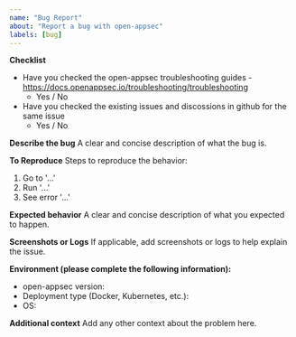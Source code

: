 ```yaml
---
name: "Bug Report"
about: "Report a bug with open-appsec"
labels: [bug]
---
```


**Checklist**
- Have you checked the open-appsec troubleshooting guides - https://docs.openappsec.io/troubleshooting/troubleshooting
  - Yes / No
- Have you checked the existing issues and discossions in github for the same issue
  - Yes / No

**Describe the bug**
A clear and concise description of what the bug is.

**To Reproduce**
Steps to reproduce the behavior:
1. Go to '...'
2. Run '...'
3. See error '...'

**Expected behavior**
A clear and concise description of what you expected to happen.

**Screenshots or Logs**
If applicable, add screenshots or logs to help explain the issue.

**Environment (please complete the following information):**
- open-appsec version: 
- Deployment type (Docker, Kubernetes, etc.): 
- OS:

**Additional context**
Add any other context about the problem here.
